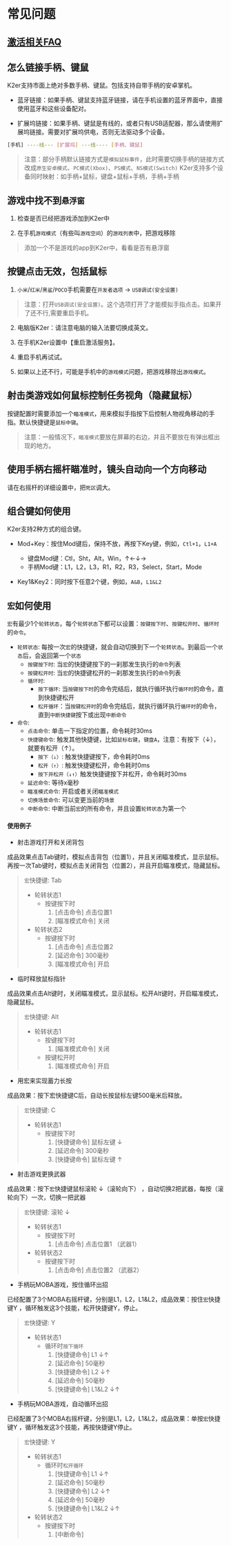 # 常见问题

## [激活相关FAQ](activation_zh.md)

## 怎么链接手柄、键鼠

K2er支持市面上绝对多数手柄、键鼠。包括支持自带手柄的安卓掌机。

* 蓝牙链接：如果手柄、键鼠支持蓝牙链接，请在手机设置的蓝牙界面中，直接使用蓝牙和这些设备配对。

* 扩展坞链接：如果手柄、键鼠是有线的，或者只有USB适配器，那么请使用扩展坞链接。需要对扩展坞供电，否则无法驱动多个设备。

```bash
[手机] ----线--- [扩展坞] ---线---- [手柄、键鼠]
```

> 注意：部分手柄默认链接方式是`模拟鼠标事件`，此时需要切换手柄的链接方式改成`原生安卓模式`、`PC模式(Xbox)`、`PS模式`、`NS模式(Switch)`
> K2er支持多个设备同时映射：如手柄+鼠标，键盘+鼠标+手柄，手柄+手柄

## 游戏中找不到`悬浮窗`

1. 检查是否已经把游戏添加到K2er中

2. 在手机`游戏模式`（有些叫`游戏空间`）的`游戏列表`中，把游戏移除

> 添加一个不是游戏的app到K2er中，看看是否有悬浮窗

## 按键点击无效，包括鼠标

1. `小米`/`红米`/`黑鲨`/`POCO`手机需要在`开发者选项` -> `USB调试(安全设置)`

> 注意：打开`USB调试(安全设置)`。这个选项打开了才能模拟手指点击。如果开了还不行,需要重启手机。

2. 电脑版K2er：请注意电脑的输入法要切换成英文。

3. 在手机K2er设置中【重启激活服务】。

4. 重启手机再试试。

5. 如果以上还不行，可能是手机中的`游戏模式`问题，把游戏移除出`游戏模式`。

## 射击类游戏如何鼠标控制任务视角（隐藏鼠标）

按键配置时需要添加一个`瞄准模式`，用来模拟手指按下后控制人物视角移动的手指。默认快捷键是`鼠标中键`。

> 注意：一般情况下，`瞄准模式`要放在屏幕的右边，并且不要放在有弹出框出现的地方。

## 使用手柄右摇杆瞄准时，镜头自动向一个方向移动

请在右摇杆的详细设置中，把`死区`调大。

## 组合键如何使用

K2er支持2种方式的组合键。

* Mod+Key：按住Mod键后，保持不放，再按下Key键，例如，`Ctl+1`，`L1+A`
   - 键盘Mod键：Ctl，Sht，Alt，Win，↑←↓→
   - 手柄Mod键：L1，L2，L3，R1，R2，R3，Select，Start，Mode
   
* Key1&Key2：同时按下任意2个键，例如，`A&B`，`L1&L2`

## `宏`如何使用

`宏`有最少1个`轮转状态`，每个`轮转状态`下都可以设置：`按键按下时`、`按键松开时`、`循环时`的`命令`。

* `轮转状态`: 每按一次`宏`的快捷键，就会自动切换到下一个`轮转状态`。到最后一个`状态`后，会返回第一个`状态`
    * `按键按下时`: 当`宏`的快捷键按下的一刹那发生执行的`命令`列表
    * `按键松开时`: 当`宏`的快捷键松开的一刹那发生执行的`命令`列表
    * `循环时`: 
        * `按下循环`: 当`按键按下时`的命令完结后，就执行循环执行`循环时`的命令，直到快捷键松开
        * `松开循环`：当`按键松开时`的命令完结后，就执行循环执行`循环时`的命令，直到`中断快捷键`按下或出现`中断命令`
* `命令`:
    * `点击命令`: 单击一下指定的位置，命令耗时30ms
    * `快捷键命令`: 触发其他快捷键，比如`鼠标右键`，`键盘A`，注意：有按下（↓），就要有松开（↑）。
        * `按下（↓）`: 触发快捷键按下，命令耗时0ms
        * `松开（↑）`: 触发快捷键松开，命令耗时0ms
        * `按下并松开（↓↑）`触发快捷键按下并松开，命令耗时30ms
    * `延迟命令`: 等待x毫秒
    * `瞄准模式命令`: 开启或者关闭`瞄准模式`
    * `切换场景命令`: 可以变更当前的`场景`
    * `中断命令`: 中断当前`宏`的所有命令，并且设置`轮转状态`为第一个

#### 使用例子
* 射击游戏打开和关闭背包

成品效果点击Tab键时，模拟点击背包（位置1），并且关闭瞄准模式，显示鼠标。
再按一次Tab键时，模拟点击关闭背包（位置2），并且开启瞄准模式，隐藏鼠标。

> `宏`快捷键: Tab
> * 轮转状态1
>   * 按键按下时
>       1. [点击命令] 点击位置1
>       2. [瞄准模式命令] 关闭
> * 轮转状态2
>   * 按键按下时
>       1. [点击命令] 点击位置2
>       2. [延迟命令] 300毫秒
>       3. [瞄准模式命令] 开启

* 临时释放鼠标指针

成品效果点击Alt键时，关闭瞄准模式，显示鼠标。松开Alt键时，开启瞄准模式，隐藏鼠标。

> `宏`快捷键: Alt
> * 轮转状态1
>   * 按键按下时
>       1. [瞄准模式命令] 关闭
>   * 按键松开时
>       1. [瞄准模式命令] 开启

* 用宏来实现蓄力长按

成品效果：按下宏快捷键C后，自动长按鼠标左键500毫米后释放。

> `宏`快捷键: C
> * 轮转状态1
>   * 按键按下时
>       1. [快捷键命令] 鼠标左键 ↓ 
>       2. [延迟命令] 300毫秒
>       3. [快捷键命令] 鼠标左键 ↑

* 射击游戏更换武器

成品效果：按下`宏`快捷键鼠标滚轮 ↓（滚轮向下） ，自动切换2把武器，每按（滚轮向下）一次，切换一把武器

> `宏`快捷键: 滚轮 ↓
> * 轮转状态1
>   * 按键按下时
>       1. [点击命令] 点击位置1 （武器1）
> * 轮转状态2
>   * 按键按下时
>       1. [点击命令] 点击位置2 （武器2）

* 手柄玩MOBA游戏，按住循环出招

已经配置了3个MOBA右摇杆键，分别是L1，L2，L1&L2，成品效果：按住`宏`快捷键Y ，循环触发这3个技能，松开快捷键Y，停止。

> `宏`快捷键: Y
> * 轮转状态1
>   * 循环时`按下循环`
>       1. [快捷键命令] L1 ↓↑
>       2. [延迟命令] 50毫秒
>       3. [快捷键命令] L2 ↓↑
>       4. [延迟命令] 50毫秒
>       5. [快捷键命令] L1&L2 ↓↑

* 手柄玩MOBA游戏，自动循环出招

已经配置了3个MOBA右摇杆键，分别是L1，L2，L1&L2，成品效果：单按`宏`快捷键Y ，循环触发这3个技能，再按快捷键Y停止。

> `宏`快捷键: Y
> * 轮转状态1
>   * 循环时`松开循环`
>       1. [快捷键命令] L1 ↓↑
>       2. [延迟命令] 50毫秒
>       3. [快捷键命令] L2 ↓↑
>       4. [延迟命令] 50毫秒
>       5. [快捷键命令] L1&L2 ↓↑
> * 轮转状态2
>   * 按键按下时
>       1. [中断命令]